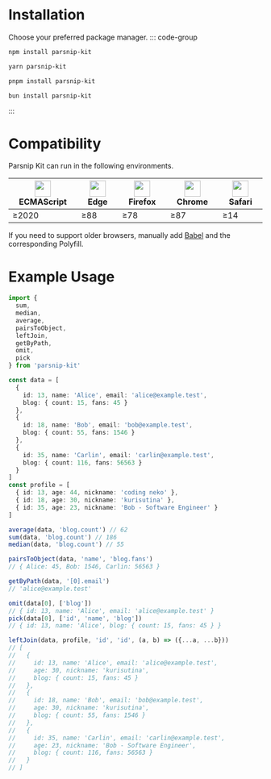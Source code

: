# Installation
Choose your preferred package manager.
::: code-group
```sh [npm]
npm install parsnip-kit
```

```sh [yarn]
yarn parsnip-kit
```

```sh [pnpm]
pnpm install parsnip-kit
```

```sh [bun]
bun install parsnip-kit
```
:::
# Compatibility

Parsnip Kit can run in the following environments.

|<img src="/js_logo.png" width="32px" height="32px"/>ECMAScript|<img src="/edge_logo.svg" width="32px" height="32px"/>Edge|<img src="/firefox_logo.svg" width="32px" height="32px"/>Firefox|<img src="/chrome_logo.svg" width="32px" height="32px"/>Chrome|<img src="/safari_logo.svg" width="32px" height="32px"/>Safari|
|-|-|-|-|-|
|≥2020|≥88|≥78|≥87|≥14|

If you need to support older browsers, manually add [Babel](https://babeljs.io/) and the corresponding Polyfill.

# Example Usage
```typescript
import {
  sum,
  median,
  average,
  pairsToObject,
  leftJoin,
  getByPath,
  omit,
  pick
} from 'parsnip-kit'

const data = [
  {
    id: 13, name: 'Alice', email: 'alice@example.test',
    blog: { count: 15, fans: 45 }
  },
  {
    id: 18, name: 'Bob', email: 'bob@example.test',
    blog: { count: 55, fans: 1546 }
  },
  {
    id: 35, name: 'Carlin', email: 'carlin@example.test',
    blog: { count: 116, fans: 56563 }
  }
]
const profile = [
  { id: 13, age: 44, nickname: 'coding neko' },
  { id: 18, age: 30, nickname: 'kurisutina' },
  { id: 35, age: 23, nickname: 'Bob - Software Engineer' }
]

average(data, 'blog.count') // 62
sum(data, 'blog.count') // 186
median(data, 'blog.count') // 55

pairsToObject(data, 'name', 'blog.fans')
// { Alice: 45, Bob: 1546, Carlin: 56563 }

getByPath(data, '[0].email')
// 'alice@example.test'

omit(data[0], ['blog'])
// { id: 13, name: 'Alice', email: 'alice@example.test' }
pick(data[0], ['id', 'name', 'blog'])
// { id: 13, name: 'Alice', blog: { count: 15, fans: 45 } }

leftJoin(data, profile, 'id', 'id', (a, b) => ({...a, ...b}))
// [
//   {
//     id: 13, name: 'Alice', email: 'alice@example.test',
//     age: 30, nickname: 'kurisutina',
//     blog: { count: 15, fans: 45 }
//   },
//   {
//     id: 18, name: 'Bob', email: 'bob@example.test',
//     age: 30, nickname: 'kurisutina',
//     blog: { count: 55, fans: 1546 }
//   },
//   {
//     id: 35, name: 'Carlin', email: 'carlin@example.test',
//     age: 23, nickname: 'Bob - Software Engineer',
//     blog: { count: 116, fans: 56563 }
//   }
// ]
```